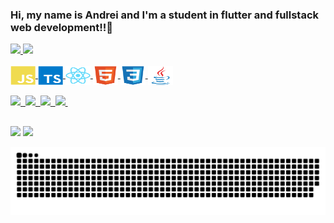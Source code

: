 
### Hi, my name is Andrei and I'm a student in flutter and fullstack web development!!👋

<div>
  <a href="https://github.com/Anndrei87">
  <img height="180em" src="https://github-readme-stats.vercel.app/api?username=anndrei87&show_icons=true&theme=dracula&include_all_commits=true&count_private=true"/>
  <img height="180em" src="https://github-readme-stats.vercel.app/api/top-langs/?username=anndrei87&layout=compact&langs_count=7&theme=dracula"/>
</div>
  <div style="display: inline_block"><br>
    <img align="center" alt="Andrei-Js" height="30" width="40" src="https://raw.githubusercontent.com/devicons/devicon/master/icons/javascript/javascript-plain.svg">
    <img align="center" alt="Andrei-Ts" height="30" width="40" src="https://raw.githubusercontent.com/devicons/devicon/master/icons/typescript/typescript-plain.svg">
    <img align="center" alt="Andrei-React" height="30" width="40" src="https://raw.githubusercontent.com/devicons/devicon/master/icons/react/react-original.svg">
    <img align="center" alt="Andrei-HTML" height="30" width="40" src="https://raw.githubusercontent.com/devicons/devicon/master/icons/html5/html5-original.svg">
    <img align="center" alt="Andrei-css" height="30" width="40" src="https://raw.githubusercontent.com/devicons/devicon/master/icons/css3/css3-original.svg">
    <img align="center" alt="Andrei-java" height="30" width="40" src="https://raw.githubusercontent.com/devicons/devicon/master/icons/java/java-original.svg">
  </div>
  <div style="display: inline_block"><br>
    <img src="https://img.shields.io/badge/Flutter-%2302569B.svg?style=for-the-badge&logo=Flutter&logoColor=white" />&nbsp;
    <img src="https://img.shields.io/badge/Dart-%2302569B.svg?style=for-the-badge&logo=Dart&logoColor=white" />&nbsp;
    <img src="https://img.shields.io/badge/java-%23ED8B00.svg?style=for-the-badge&logo=java&logoColor=white" />&nbsp;
    <img src="https://img.shields.io/badge/kotlin-%230095D5.svg?style=for-the-badge&logo=kotlin&logoColor=white"/>&nbsp;
   </div>

  ##
  
<div> 
  
 
  <a href = "mailto:andrei09ka6@gmail.com"><img src="https://img.shields.io/badge/-Gmail-%23333?style=for-the-badge&logo=gmail&logoColor=white" target="_blank"></a>
  <a href="https://www.linkedin.com/in/andrei-moreira-a82414169/" target="_blank"><img src="https://img.shields.io/badge/-LinkedIn-%230077B5?style=for-the-badge&logo=linkedin&logoColor=white" target="_blank"></a> 
 
  ![Snake animation](https://github.com/Anndrei87/Anndrei87/blob/output/github-contribution-grid-snake.svg)
 
</div>
